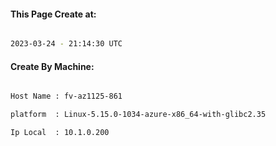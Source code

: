 
   
#### This Page Create at:

```bash

2023-03-24 - 21:14:30 UTC

```

#### Create By Machine:

```bash

Host Name : fv-az1125-861

platform  : Linux-5.15.0-1034-azure-x86_64-with-glibc2.35

Ip Local  : 10.1.0.200

```

